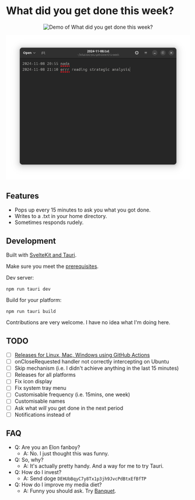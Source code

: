 # What did you get done this week?

<p align="center">
  <img src="demo.gif" alt="Demo of What did you get done this week?" />
</p>
<p align="center">
  <img src="output.png" alt="Example output from What did you get done this week?" />
</p>

## Features
- Pops up every 15 minutes to ask you what you got done. 
- Writes to a .txt in your home directory.
- Sometimes responds rudely.

## Development

Built with [SvelteKit and Tauri](https://v2.tauri.app/start/frontend/sveltekit/).

Make sure you meet the [prerequisites](https://v2.tauri.app/start/prerequisites/).

Dev server:
```
npm run tauri dev
```
Build for your platform:
```
npm run tauri build
```

Contributions are very welcome. I have no idea what I'm doing here.

## TODO
- [ ] [Releases for Linux, Mac, Windows using GitHub Actions](https://github.com/mbanerjeepalmer/what-did-you-get-done-this-week/issues/1)
- [ ] onCloseRequested handler not correctly intercepting on Ubuntu
- [ ] Skip mechanism (i.e. I didn't achieve anything in the last 15 minutes)
- [ ] Releases for all platforms
- [ ] Fix icon display
- [ ] Fix system tray menu
- [ ] Customisable frequency (i.e. 15mins, one week)
- [ ] Customisable names
- [ ] Ask what _will_ you get done in the next period
- [ ] Notifications instead of

## FAQ
- Q: Are you an Elon fanboy?
    - A: No. I just thought this was funny.
- Q: So, why?
    - A: It's actually pretty handy. And a way for me to try Tauri.
- Q: How do I invest?
    - A: Send doge `DEHUbBqyC7y8Tx1p3jh9JvcPdBtxEfBfTP`
- Q: How do I improve my media diet?
    - A: Funny you should ask. Try [Banquet](https://bnqt.app).